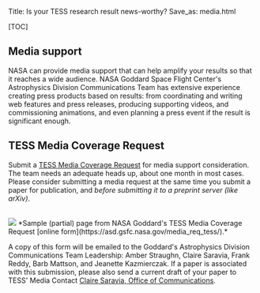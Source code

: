 Title: Is your TESS research result news-worthy?
Save_as: media.html

[TOC]

## Media support 

NASA can provide media support that can help amplify your results so that it reaches a wide audience. NASA Goddard Space Flight Center's Astrophysics Division Communications Team has extensive experience creating press products based on results: from coordinating and writing web features and press releases, producing supporting videos, and commissioning animations, and even planning a press event if the result is significant enough.

## TESS Media Coverage Request

Submit a [TESS Media Coverage Request](https://asd.gsfc.nasa.gov/media_req_tess/) for media support consideration. The team needs an adequate heads up, about one month in most cases. Please consider submitting a media request at the same time you submit a paper for publication, and *before submitting it to a preprint server (like arXiv)*.

<br/>
<img class="img-responsive" style="max-width:80%;" src="images/mediaform.png">
*Sample (partial) page from NASA Goddard's TESS Media Coverage Request [online form](https://asd.gsfc.nasa.gov/media_req_tess/).*
<br/>

A copy of this form will be emailed to the Goddard's Astrophysics Division Communications Team Leadership: Amber Straughn, Claire Saravia, Frank Reddy, Barb Mattson, and Jeanette Kazmierczak. If a paper is associated with this submission, please also send a current draft of your paper to TESS' Media Contact [Claire Saravia, Office of Communications](mailto:claire.g.desaravia@nasa.gov).


